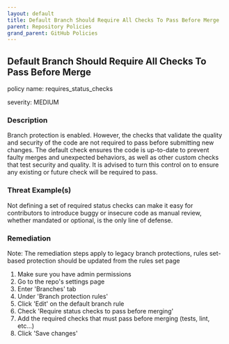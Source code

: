 ```yaml
---
layout: default
title: Default Branch Should Require All Checks To Pass Before Merge
parent: Repository Policies
grand_parent: GitHub Policies
---
```



## Default Branch Should Require All Checks To Pass Before Merge
policy name: requires_status_checks

severity: MEDIUM

### Description
Branch protection is enabled. However, the checks that validate the quality and security of the code are not required to pass before submitting new changes. The default check ensures the code is up-to-date to prevent faulty merges and unexpected behaviors, as well as other custom checks that test security and quality. It is advised to turn this control on to ensure any existing or future check will be required to pass.

### Threat Example(s)
Not defining a set of required status checks can make it easy for contributors to introduce buggy or insecure code as manual review, whether mandated or optional, is the only line of defense.



### Remediation
Note: The remediation steps apply to legacy branch protections, rules set-based protection should be updated from the rules set page
1. Make sure you have admin permissions
2. Go to the repo's settings page
3. Enter 'Branches' tab
4. Under 'Branch protection rules'
5. Click 'Edit' on the default branch rule
6. Check 'Require status checks to pass before merging'
7. Add the required checks that must pass before merging (tests, lint, etc...)
8. Click 'Save changes'



